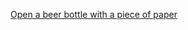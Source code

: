 ---
layout: post
wordpress_id: 188
wordpress_url: http://noesbueno.com/archives/188
date: '2007-03-24 11:05:17 -0500'
date_gmt: '2007-03-24 16:05:17 -0500'
body: |
  <p><a href="http://www.lifehacker.com/software/beverages/video-demonstration--open-a-beer-bottle-with-a-piece-of-paper-243642.php">Open a beer bottle with a piece of paper</a></p>
---